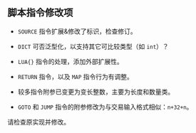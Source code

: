 ## 脚本指令修改项

- `SOURCE` 指令扩展&修改了标识，检查修订。
- `DICT` 可否泛型化，以支持其它可比较类型（如 `int`）？
- `LUA{}` 指令的处理，添加外部扩展性。

- `RETURN` 指令，以及 `MAP` 指令行为有调整。
- 较多指令附参已变更为变长整数，主要为长度和数量类。

- `GOTO` 和 `JUMP` 指令的附参修改为与交易输入格式相似：`n+32+n`。

请检查原实现并修改。
